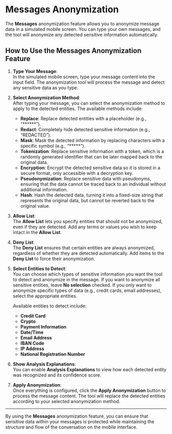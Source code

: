 # Messages Anonymization

The **Messages** anonymization feature allows you to anonymize message data in a simulated mobile screen. You can type your own messages, and the tool will anonymize any detected sensitive information automatically.

## How to Use the Messages Anonymization Feature

1. **Type Your Message**:  
   In the simulated mobile screen, type your message content into the input field. The anonymization tool will process the message and detect any sensitive data as you type.

2. **Select Anonymization Method**:  
   After typing your message, you can select the anonymization method to apply to the detected entities. The available methods include:
   - **Replace**: Replace detected entities with a placeholder (e.g., “******”).
   - **Redact**: Completely hide detected sensitive information (e.g., “REDACTED”).
   - **Mask**: Mask the detected information by replacing characters with a specific symbol (e.g., “*****”).
   - **Tokenization**: Replace sensitive information with a token, which is a randomly generated identifier that can be later mapped back to the original data.
   - **Encryption**: Encrypt the detected sensitive data so it is stored in a secure format, only accessible with a decryption key.
   - **Pseudonymization**: Replace sensitive data with pseudonyms, ensuring that the data cannot be traced back to an individual without additional information.
   - **Hash**: Hash the detected data, turning it into a fixed-size string that represents the original data, but cannot be reverted back to the original value.

3. **Allow List**:  
   The **Allow List** lets you specify entities that should not be anonymized, even if they are detected. Add any terms or values you wish to keep intact in the **Allow List**.

4. **Deny List**:  
   The **Deny List** ensures that certain entities are always anonymized, regardless of whether they are detected automatically. Add items to the **Deny List** to force their anonymization.

5. **Select Entities to Detect**:  
   You can choose which types of sensitive information you want the tool to detect and anonymize in the message. If you want to anonymize all sensitive entities, leave **No selection** checked. If you only want to anonymize specific types of data (e.g., credit cards, email addresses), select the appropriate entities.

   Available entities to detect include:
   - **Credit Card**
   - **Crypto**
   - **Payment Information**
   - **Date/Time**
   - **Email Address**
   - **IBAN Code**
   - **IP Address**
   - **National Registration Number**

6. **Show Analysis Explanations**:  
   You can enable **Analysis Explanations** to view how each detected entity was recognized and its confidence score.

7. **Apply Anonymization**:  
   Once everything is configured, click the **Apply Anonymization** button to process the message content. The tool will replace the detected entities according to your selected anonymization method.

---

By using the **Messages** anonymization feature, you can ensure that sensitive data within your messages is protected while maintaining the structure and flow of the conversation on the mobile interface.
